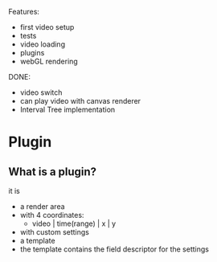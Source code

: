Features:
- first video setup
- tests
- video loading
- plugins
- webGL rendering

DONE:
- video switch
- can play video with canvas renderer
- Interval Tree implementation



# Plugin

## What is a plugin?

it is
- a render area
- with 4 coordinates:
    - video | time(range) | x | y
- with custom settings
- a template
- the template contains the field descriptor for the settings
